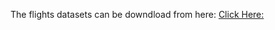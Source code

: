 The flights datasets can be downdload from here: [Click Here:](https://www.kaggle.com/datasets/aakash15071996/airlinedatasets)
